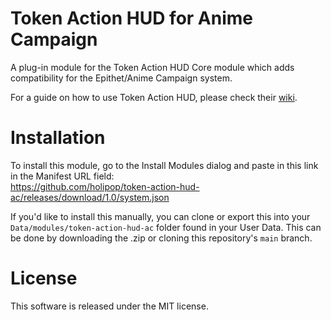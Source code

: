 # Token Action HUD for Anime Campaign

A plug-in module for the Token Action HUD Core module which adds compatibility for the Epithet/Anime Campaign system.

For a guide on how to use Token Action HUD, please check their [wiki](https://github.com/Larkinabout/fvtt-token-action-hud-core/wiki/How-to-Use-Token-Action-HUD).

# Installation

To install this module, go to the Install Modules dialog and paste in this link in the Manifest URL field:   
<https://github.com/holipop/token-action-hud-ac/releases/download/1.0/system.json>

If you'd like to install this manually, you can clone or export this into your `Data/modules/token-action-hud-ac` folder found in your User Data. This can be done by downloading the .zip or cloning this repository's `main` branch.

# License

This software is released under the MIT license.